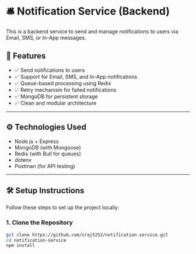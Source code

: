 # 🛎️ Notification Service (Backend)

This is a backend service to send and manage notifications to users via Email, SMS, or In-App messages. 

## 🚀 Features

- ✅ Send notifications to users
- ✅ Support for Email, SMS, and In-App notifications
- ✅ Queue-based processing using Redis
- ✅ Retry mechanism for failed notifications
- ✅ MongoDB for persistent storage
- ✅ Clean and modular architecture

---

## ⚙️ Technologies Used

- Node.js + Express
- MongoDB (with Mongoose)
- Redis (with Bull for queues)
- dotenv
- Postman (for API testing)

---

## 🛠️ Setup Instructions

Follow these steps to set up the project locally:

### 1. Clone the Repository

```bash
git clone https://github.com/sraj5252/notification-service.git
cd notification-service
npm install





